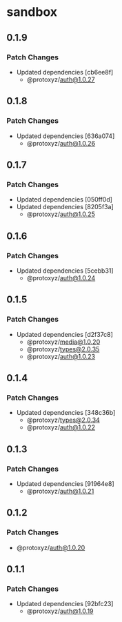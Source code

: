 # sandbox

## 0.1.9

### Patch Changes

- Updated dependencies [cb6ee8f]
  - @protoxyz/auth@1.0.27

## 0.1.8

### Patch Changes

- Updated dependencies [636a074]
  - @protoxyz/auth@1.0.26

## 0.1.7

### Patch Changes

- Updated dependencies [050ff0d]
- Updated dependencies [8205f3a]
  - @protoxyz/auth@1.0.25

## 0.1.6

### Patch Changes

- Updated dependencies [5cebb31]
  - @protoxyz/auth@1.0.24

## 0.1.5

### Patch Changes

- Updated dependencies [d2f37c8]
  - @protoxyz/media@1.0.20
  - @protoxyz/types@2.0.35
  - @protoxyz/auth@1.0.23

## 0.1.4

### Patch Changes

- Updated dependencies [348c36b]
  - @protoxyz/types@2.0.34
  - @protoxyz/auth@1.0.22

## 0.1.3

### Patch Changes

- Updated dependencies [91964e8]
  - @protoxyz/auth@1.0.21

## 0.1.2

### Patch Changes

- @protoxyz/auth@1.0.20

## 0.1.1

### Patch Changes

- Updated dependencies [92bfc23]
  - @protoxyz/auth@1.0.19
